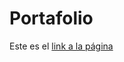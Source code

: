 # Portafolio
Este es el <a href="https://anttopasqualetti.github.io/Portafolio/">link a la página</a>

